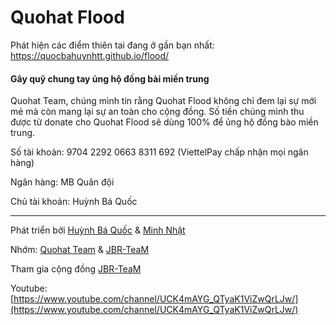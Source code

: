 # Quohat Flood

Phát hiện các điểm thiên tai đang ở gần bạn nhất: https://quocbahuynhtt.github.io/flood/

#### Gây quỹ chung tay ủng hộ đồng bài miền trung

Quohat Team, chúng mình tin rằng Quohat Flood không chỉ đem lại sự mới mẻ mà còn mang lại sự an toàn cho cộng đồng. Số tiền chúng mình thu được từ donate cho Quohat Flood sẽ dùng 100% để ủng hộ đồng bào miền trung.

Số tài khoản: 9704 2292 0663 8311 692
(ViettelPay chấp nhận mọi ngân hàng)

Ngân hàng: MB Quân đội

Chủ tài khoản: Huỳnh Bá Quốc

---

Phát triển bởi [Huỳnh Bá Quốc](https://www.facebook.com/quocbahuynhtt/) & [Minh Nhật](https://nhatminhbui.github.io)

Nhớm: [Quohat Team](https://www.facebook.com/quohat/) & [JBR-TeaM](https://www.facebook.com/jbrteam2/)

Tham gia cộng đồng [JBR-TeaM](https://www.facebook.com/groups/jbrteam/)

Youtube: [https://www.youtube.com/channel/UCK4mAYG_QTyaK1ViZwQrLJw/](https://www.youtube.com/channel/UCK4mAYG_QTyaK1ViZwQrLJw/)
